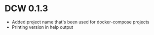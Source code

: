 # DCW 0.1.3

- Added project name that's been used for docker-compose projects
- Printing version in help output